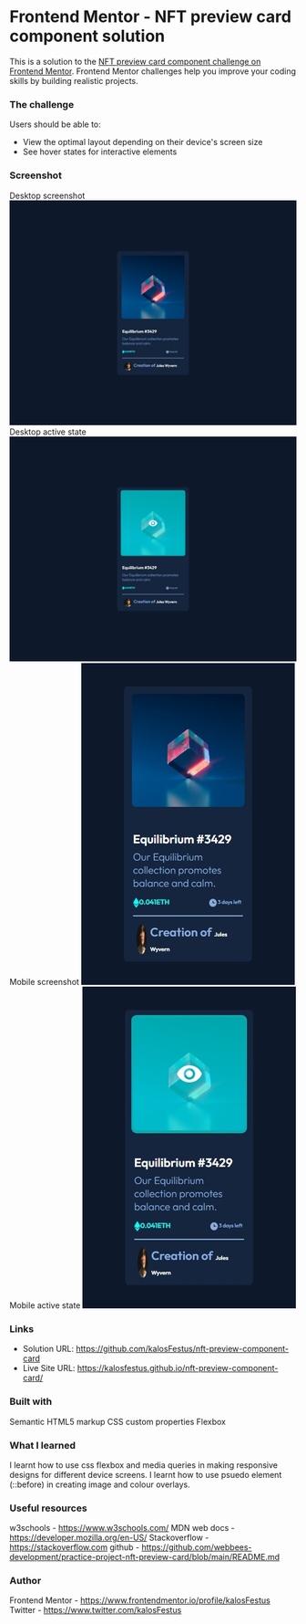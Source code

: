 # Frontend Mentor - NFT preview card component solution

This is a solution to the [NFT preview card component challenge on Frontend Mentor](https://www.frontendmentor.io/challenges/nft-preview-card-component-SbdUL_w0U). Frontend Mentor challenges help you improve your coding skills by building realistic projects. 


### The challenge

Users should be able to:

- View the optimal layout depending on their device's screen size
- See hover states for interactive elements

### Screenshot
Desktop screenshot ![Desktop screenshot](https://github.com/kalosFestus/nft-preview-component-card/blob/master/images/desktop%20screenshot.jpeg)
Desktop active state ![Desktop active state](https://github.com/kalosFestus/nft-preview-component-card/blob/master/images/desktop%20active%20screenshot.jpeg)
Mobile screenshot  ![Mobile screenshot](https://github.com/kalosFestus/nft-preview-component-card/blob/master/images/mobile%20screenshot.jpeg)
Mobile active state ![Mobile active state](https://github.com/kalosFestus/nft-preview-component-card/blob/master/images/mobile%20active%20screenshot.jpeg)

### Links

- Solution URL: https://github.com/kalosFestus/nft-preview-component-card
- Live Site URL: https://kalosfestus.github.io/nft-preview-component-card/

### Built with
Semantic HTML5 markup
CSS custom properties
Flexbox

### What I learned

I learnt how to use css flexbox and media queries in making responsive designs for different device screens.
I learnt how to use psuedo element (::before) in creating image and colour overlays.


### Useful resources
w3schools - https://www.w3schools.com/ 
MDN web docs - https://developer.mozilla.org/en-US/ 
Stackoverflow - https://stackoverflow.com
github - https://github.com/webbees-development/practice-project-nft-preview-card/blob/main/README.md


### Author
Frontend Mentor - https://www.frontendmentor.io/profile/kalosFestus
Twitter - https://www.twitter.com/kalosFestus
